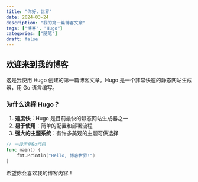 ```yaml
---
title: "你好，世界"
date: 2024-03-24
description: "我的第一篇博客文章"
tags: ["博客", "Hugo"]
categories: ["随笔"]
draft: false
---
```


## 欢迎来到我的博客

这是我使用 Hugo 创建的第一篇博客文章。Hugo 是一个非常快速的静态网站生成器，用 Go 语言编写。

### 为什么选择 Hugo？

1. **速度快**：Hugo 是目前最快的静态网站生成器之一
2. **易于使用**：简单的配置和部署流程
3. **强大的主题系统**：有许多美观的主题可供选择

```go
// 一段示例Go代码
func main() {
    fmt.Println("Hello, 博客世界!")
}
```

希望你会喜欢我的博客内容！ 